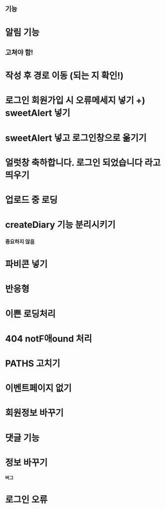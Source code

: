 ## 기능
# 알림 기능

## 고쳐야 함!
# 작성 후 경로 이동 (되는 지 확인!)
# 로그인 회원가입 시 오류메세지 넣기 +) sweetAlert 넣기
# sweetAlert 넣고 로그인창으로 옮기기
# 얼럿창 축하합니다. 로그인 되었습니다 라고 띄우기
# 업로드 중 로딩
# createDiary 기능 분리시키기

### 중요하지 않음
# 파비콘 넣기
# 반응형
# 이쁜 로딩처리
# 404 notF애ound 처리
# PATHS 고치기
# 이벤트페이지 없기
# 회원정보 바꾸기
# 댓글 기능
# 정보 바꾸기

#### 버그
# 로그인 오류